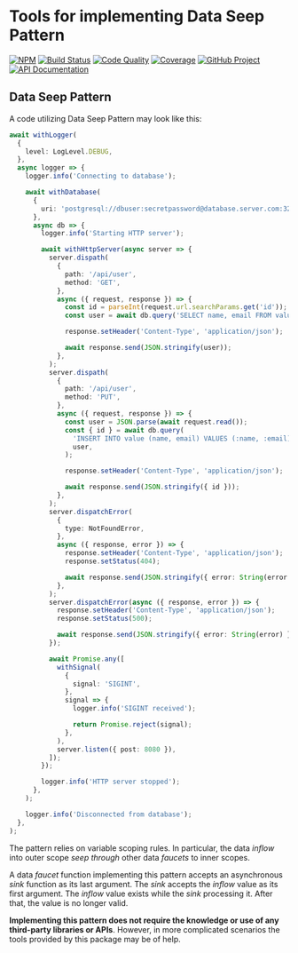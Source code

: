 # Tools for implementing Data Seep Pattern

[![NPM][npm-image]][npm-url]
[![Build Status][build-status-img]][build-status-link]
[![Code Quality][quality-img]][quality-link]
[![Coverage][coverage-img]][coverage-link]
[![GitHub Project][github-image]][github-url]
[![API Documentation][api-docs-image]][api documentation]

[npm-image]: https://img.shields.io/npm/v/@proc7ts/seep.svg?logo=npm
[npm-url]: https://www.npmjs.com/package/@proc7ts/seep
[build-status-img]: https://github.com/proc7ts/seep/workflows/Build/badge.svg
[build-status-link]: https://github.com/proc7ts/seep/actions?query=workflow:Build
[quality-img]: https://app.codacy.com/project/badge/Grade/7b713de99b284eb1960b7b3ad9abf730
[quality-link]: https://www.codacy.com/gh/proc7ts/seep/dashboard?utm_source=github.com&utm_medium=referral&utm_content=proc7ts/seep&utm_campaign=Badge_Grade
[coverage-img]: https://app.codacy.com/project/badge/Coverage/7b713de99b284eb1960b7b3ad9abf730
[coverage-link]: https://www.codacy.com/gh/proc7ts/seep/dashboard?utm_source=github.com&utm_medium=referral&utm_content=proc7ts/seep&utm_campaign=Badge_Coverage
[github-image]: https://img.shields.io/static/v1?logo=github&label=GitHub&message=project&color=informational
[github-url]: https://github.com/proc7ts/seep
[api-docs-image]: https://img.shields.io/static/v1?logo=typescript&label=API&message=docs&color=informational
[api documentation]: https://proc7ts.github.io/seep/

## Data Seep Pattern

A code utilizing Data Seep Pattern may look like this:

```typescript
await withLogger(
  {
    level: LogLevel.DEBUG,
  },
  async logger => {
    logger.info('Connecting to database');

    await withDatabase(
      {
        uri: 'postgresql://dbuser:secretpassword@database.server.com:3211/mydb',
      },
      async db => {
        logger.info('Starting HTTP server');

        await withHttpServer(async server => {
          server.dispath(
            {
              path: '/api/user',
              method: 'GET',
            },
            async ({ request, response }) => {
              const id = parseInt(request.url.searchParams.get('id'));
              const user = await db.query('SELECT name, email FROM value WHERE id = :id', { id });

              response.setHeader('Content-Type', 'application/json');

              await response.send(JSON.stringify(user));
            },
          );
          server.dispath(
            {
              path: '/api/user',
              method: 'PUT',
            },
            async ({ request, response }) => {
              const user = JSON.parse(await request.read());
              const { id } = await db.query(
                'INSERT INTO value (name, email) VALUES (:name, :email) RETURNING id',
                user,
              );

              response.setHeader('Content-Type', 'application/json');

              await response.send(JSON.stringify({ id }));
            },
          );
          server.dispatchError(
            {
              type: NotFoundError,
            },
            async ({ response, error }) => {
              response.setHeader('Content-Type', 'application/json');
              response.setStatus(404);

              await response.send(JSON.stringify({ error: String(error.message) }));
            },
          );
          server.dispatchError(async ({ response, error }) => {
            response.setHeader('Content-Type', 'application/json');
            response.setStatus(500);

            await response.send(JSON.stringify({ error: String(error) }));
          });

          await Promise.any([
            withSignal(
              {
                signal: 'SIGINT',
              },
              signal => {
                logger.info('SIGINT received');

                return Promise.reject(signal);
              },
            ),
            server.listen({ post: 8080 }),
          ]);
        });

        logger.info('HTTP server stopped');
      },
    );

    logger.info('Disconnected from database');
  },
);
```

The pattern relies on variable scoping rules. In particular, the data _inflow_ into outer scope _seep through_ other
data _faucets_ to inner scopes.

A data _faucet_ function implementing this pattern accepts an asynchronous _sink_ function as its last argument. The
_sink_ accepts the _inflow_ value as its first argument. The _inflow_ value exists while the _sink_ processing it.
After that, the value is no longer valid.

**Implementing this pattern does not require the knowledge or use of any third-party libraries or APIs**. However,
in more complicated scenarios the tools provided by this package may be of help.

